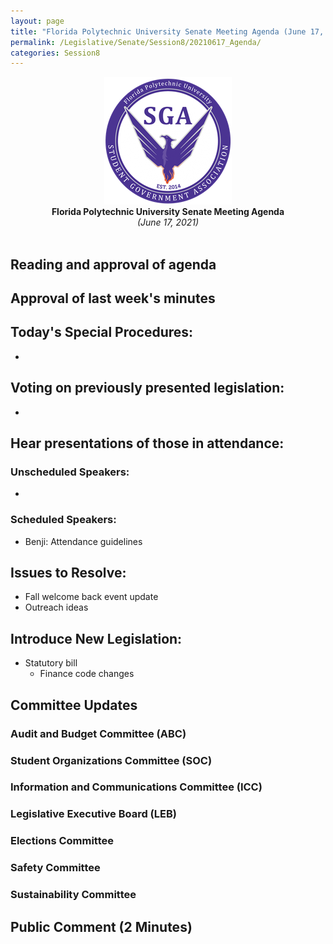```yaml
---
layout: page
title: "Florida Polytechnic University Senate Meeting Agenda (June 17, 2021)"
permalink: /Legislative/Senate/Session8/20210617_Agenda/
categories: Session8
---
```


<div style="text-align: center"><img src="/assets/SGASeal.png" /></div>

<center><b>Florida Polytechnic University Senate Meeting Agenda</b></center>
<center><em>(June 17, 2021)</em></center>
<br>

## Reading and approval of agenda

## Approval of last week's minutes

## Today's Special Procedures:
- 

## Voting on previously presented legislation:
- 

## Hear presentations of those in attendance:

### Unscheduled Speakers:
- 

### Scheduled Speakers:
- Benji: Attendance guidelines

## Issues to Resolve:
- Fall welcome back event update
- Outreach ideas

## Introduce New Legislation:
- Statutory bill
	- Finance code changes

## Committee Updates

### Audit and Budget Committee (ABC)
### Student Organizations Committee (SOC)
### Information and Communications Committee (ICC)
### Legislative Executive Board (LEB)
### Elections Committee
### Safety Committee
### Sustainability Committee

## Public Comment (2 Minutes)